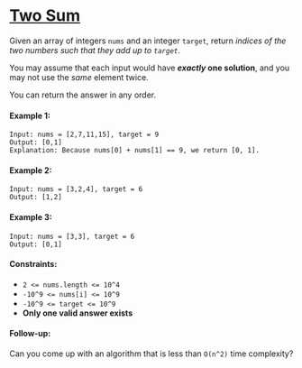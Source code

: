# [Two Sum](https://leetcode.com/explore/interview/card/top-interview-questions-easy/92/array/546/)
Given an array of integers `nums` and an integer `target`, return *indices of the two numbers such that they add up to `target`*.  
  
You may assume that each input would have ***exactly* one solution**, and you may not use the *same* element twice.  
  
You can return the answer in any order.

#### Example 1:
```
Input: nums = [2,7,11,15], target = 9
Output: [0,1]
Explanation: Because nums[0] + nums[1] == 9, we return [0, 1].
```

#### Example 2:
```
Input: nums = [3,2,4], target = 6
Output: [1,2]
```

#### Example 3:
```
Input: nums = [3,3], target = 6
Output: [0,1]
```

#### Constraints:
- `2 <= nums.length <= 10^4`
- `-10^9 <= nums[i] <= 10^9`
- `-10^9 <= target <= 10^9`
- **Only one valid answer exists**

#### Follow-up:
Can you come up with an algorithm that is less than `O(n^2)` time complexity?